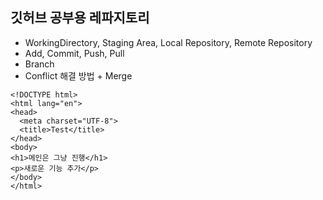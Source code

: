 ## 깃허브 공부용 레파지토리 

- WorkingDirectory, Staging Area, Local Repository, Remote Repository
- Add, Commit, Push, Pull
- Branch
- Conflict 해결 방법 + Merge

```
<!DOCTYPE html>
<html lang="en">
<head>
  <meta charset="UTF-8">
  <title>Test</title>
</head>
<body>
<h1>메인은 그냥 진행</h1>
<p>새로운 기능 추가</p>
</body>
</html>
```
